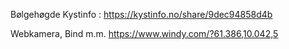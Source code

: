 


Bølgehøgde Kystinfo :
https://kystinfo.no/share/9dec94858d4b

Webkamera, Bind m.m. 
https://www.windy.com/?61.386,10.042,5
